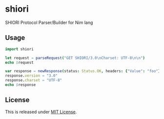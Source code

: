 # shiori

SHIORI Protocol Parser/Builder for Nim lang

## Usage

```nim
import shiori

let request = parseRequest("GET SHIORI/3.0\nCharset: UTF-8\n\n")
echo $request

var response = newResponse(status: Status.OK, headers: {"Value": "foo"}.newOrderedTable)
response.version = "3.0"
response.charset = "UTF-8"
echo $response
```

## License

This is released under [MIT License](https://narazaka.net/license/MIT?2017).
